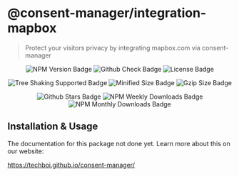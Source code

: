 # @consent-manager/integration-mapbox

> Protect your visitors privacy by integrating mapbox.com via consent-manager

<center>

![NPM Version Badge](https://badgen.net/npm/v/@consent-manager/integration-mapbox)
![Github Check Badge](https://badgen.net/github/checks/techboi/consent-manager/main)
![License Badge](https://badgen.net/npm/license/@consent-manager/integration-mapbox)

![Tree Shaking Supported Badge](https://badgen.net/bundlephobia/tree-shaking/@consent-manager/integration-mapbox)
![Minified Size Badge](https://badgen.net/bundlephobia/min/@consent-manager/integration-mapbox)
![Gzip Size Badge](https://badgen.net/bundlephobia/minzip/@consent-manager/integration-mapbox)

![Github Stars Badge](https://badgen.net/github/stars/techboi/consent-manager)
![NPM Weekly Downloads Badge](https://badgen.net/npm/dw/@consent-manager/integration-mapbox)
![NPM Monthly Downloads Badge](https://badgen.net/npm/dm/@consent-manager/integration-mapbox)

</center>

## Installation & Usage

The documentation for this package not done yet. Learn more about this on our website:

https://techboi.github.io/consent-manager/
